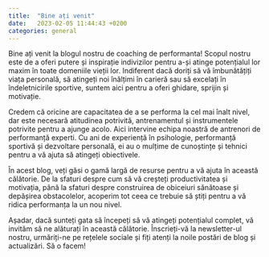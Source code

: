 ```yaml
---
title:  "Bine ați venit"
date:   2023-02-05 11:44:43 +0200
categories: general
---
```


Bine ați venit la blogul nostru de coaching de performanta! Scopul nostru este de a oferi putere și inspirație indivizilor pentru a-și atinge potențialul lor maxim în toate domeniile vieții lor. Indiferent dacă doriți să vă îmbunătățiți viața personală, să atingeți noi înălțimi în carieră sau să excelați în îndeletnicirile sportive, suntem aici pentru a oferi ghidare, sprijin și motivație.

Credem că oricine are capacitatea de a se performa la cel mai înalt nivel, dar este necesară atitudinea potrivită, antrenamentul și instrumentele potrivite pentru a ajunge acolo. Aici intervine echipa noastră de antrenori de performanță experti. Cu ani de experiență în psihologie, performanță sportivă și dezvoltare personală, ei au o mulțime de cunoștințe și tehnici pentru a vă ajuta să atingeți obiectivele.

În acest blog, veți găsi o gamă largă de resurse pentru a vă ajuta în această călătorie. De la sfaturi despre cum să vă creșteți productivitatea și motivația, până la sfaturi despre construirea de obiceiuri sănătoase și depășirea obstacolelor, acoperim tot ceea ce trebuie să știți pentru a vă ridica performanța la un nou nivel.

Așadar, dacă sunteți gata să începeți să vă atingeți potențialul complet, vă invităm să ne alăturați în această călătorie. Înscrieți-vă la newsletter-ul nostru, urmăriți-ne pe rețelele sociale și fiți atenți la noile postări de blog și actualizări. Să o facem!
